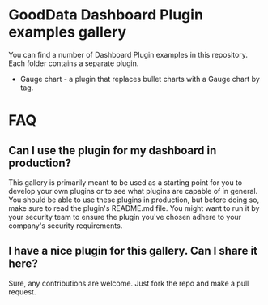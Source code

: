 # GoodData Dashboard Plugin examples gallery

You can find a number of Dashboard Plugin examples in this repository. Each folder contains a separate plugin.

* Gauge chart - a plugin that replaces bullet charts with a Gauge chart by tag.

# FAQ

## Can I use the plugin for my dashboard in production?

This gallery is primarily meant to be used as a starting point for you to develop your own plugins or to see what
plugins are capable of in general. You should be able to use these plugins in production, but before doing so,
make sure to read the plugin's README.md file. You might want to run it by your security team to ensure the
plugin you've chosen adhere to your company's security requirements.

## I have a nice plugin for this gallery. Can I share it here?

Sure, any contributions are welcome. Just fork the repo and make a pull request.
